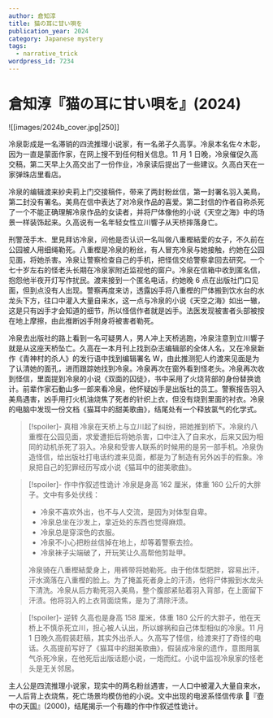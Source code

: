 ```yaml
---
author: 倉知淳
title: 猫の耳に甘い唄を
publication_year: 2024
category: Japanese mystery
tags:
  - narrative_trick
wordpress_id: 7234
---
```


# 倉知淳『猫の耳に甘い唄を』(2024)

![[images/2024b_cover.jpg|250]]

冷泉彰成是一名滞销的四流推理小说家，有一名弟子久高享。冷泉本名佐々木彰，因为一直是蒙面作家，在网上搜不到任何相关信息。11 月 1 日晚，冷泉催促久高交稿，第二天早上久高交出了一份作业，冷泉读后提出了一些建议。久高白天在一家弹珠店里看店。

冷泉的编辑渡来紗央莉上门交接稿件，带来了两封粉丝信，第一封署名羽入美鳥，第二封没有署名。美鳥在信中表达了对冷泉作品的喜爱。第二封信的作者自称杀死了一个不能正确理解冷泉作品的女读者，并将尸体像他的小说《天空之海》中的场景一样装饰起来。久高说有一名年轻女性立川響子从天桥摔落身亡。

刑警茂手木、里見拜访冷泉，问他是否认识一名叫做八重樫結愛的女子，不久前在公园被人用细绳勒死。八重樫是冷泉的粉丝，有人冒充冷泉与她接触，约她在公园见面，将她杀害。冷泉让警察检查自己的手机，把怪信交给警察拿回去研究。一个七十岁左右的怪老头长期在冷泉家附近监视他的窗户。冷泉在信箱中收到匿名信，抱怨他半夜开灯写作扰民。渡来接到一个匿名电话，约她晚 6 点在出版社门口见面，但到点没有人出现。警察再度来访，透露凶手将八重樫的尸体搬到饮水台的水龙头下方，往口中灌入大量自来水，这一点与冷泉的小说《天空之海》如出一辙，这是只有凶手才会知道的细节，所以怪信作者就是凶手。法医发现被害者头部被按在地上摩擦，由此推断凶手附身将被害者勒死。

冷泉去出版社的路上看到一名可疑男人，男人冲上天桥逃跑，冷泉注意到立川響子就是从这座天桥坠亡。久高在一本月刊上找到杂志编辑部的全体人名，又在冷泉新作《青神村的杀人》的发行语中找到编辑署名 W，由此推测犯人约渡来见面是为了认清她的面孔，进而跟踪她找到冷泉。冷泉再次在窗外看到怪老头。冷泉再次收到怪信，里面提到冷泉的小说《双面的囚徒》，书中采用了火烧背部的身份替换诡计。前辈作家石動山多一郎来看冷泉，他怀疑凶手是出版社的员工。警察报告羽入美鳥遇害，凶手用打火机油烧焦了死者的针织上衣，但没有烧到里面的衬衣。冷泉的电脑中发现一份文档《猫耳中的甜美歌曲》，结尾处有一个释放氯气的化学式。

> [!spoiler]- 真相
> 冷泉在天桥上与立川起了纠纷，把她推到桥下。冷泉约八重樫在公园见面，求爱遭拒后将她杀害，口中注入了自来水，后来又因为相同的动机杀死了羽入。冷泉和受害人联系的时候用的是另一部手机。冷泉伪造怪信，给出版社打电话约渡来见面，都是为了制造有另外凶手的假象。冷泉把自己的犯罪经历写成小说《猫耳中的甜美歌曲》。

> [!spoiler]- 作中作叙述性诡计
> 冷泉是身高 162 厘米，体重 160 公斤的大胖子。文中有多处伏线：
> * 冷泉不喜欢外出，也不与人交流，是因为对体型自卑。
> * 冷泉总坐在沙发上，拿近处的东西也觉得麻烦。
> * 冷泉总是穿深色的衣服。
> * 冷泉不小心把粉丝信掉在地上，却等着警察去捡。
> * 冷泉袜子尖端破了，开玩笑让久高帮他剪趾甲。
> 
> 冷泉骑在八重樫結愛身上，用裤带将她勒死。由于他体型肥胖，容易出汗，汗水滴落在八重樫的脸上。为了掩盖死者身上的汗渍，他将尸体搬到水龙头下清洗。冷泉从后方勒死羽入美鳥，整个腹部紧贴着羽入背部，在上面留下汗渍。他将羽入的上衣背面烧焦，是为了清除汗渍。

> [!spoiler]- 逆转
> 久高也是身高 158 厘米，体重 180 公斤的大胖子，他在天桥上不慎杀死立川，担心被人认出，所以嫁祸和自己体型相似的冷泉。11 月 1 日晚久高假装赶稿，其实外出杀人。久高写了怪信，给渡来打了奇怪的电话。久高提前写好了《猫耳中的甜美歌曲》，假装成冷泉的遗作，意图用氯气杀死冷泉，在他死后出版话题小说，一炮而红。小说中监视冷泉家的怪老头是无关邻居。

主人公是四流推理小说家，现实中的两名粉丝遇害，一人口中被灌入大量自来水，一人后背上衣烧焦，死亡场景均模仿他的小说。文中出现的电波系怪信传承 📖『壺中の天国』(2000)，结尾揭示一个有趣的作中作叙述性诡计。